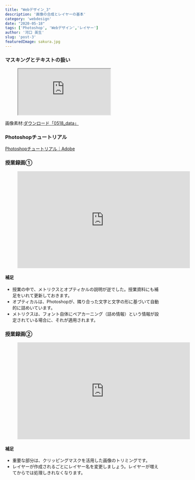 ```yaml
---
title: "Webデザイン_3"
description: '画像の合成とレイヤーの基本'
category: 'webdesign'
date: "2020-05-18"
tags: ['Photoshop', 'Webデザイン','レイヤー']
author: '河口 英生'
slug: 'post-3'
featuredImage: sakura.jpg
---
```

<div class="post-section">
<h3 class="title is-5" >マスキングとテキストの扱い</h3>
<figure class="is-fullwidth slide">
  <iframe src="https://drive.google.com/file/d/180g2JwpbYNqyyzRNVuGN7r2SyPR5KlO-/preview"></iframe>
</figure>

画像素材:[ダウンロード「0518_data」](https://drive.google.com/open?id=1-Kx3RlVqc2Qb2s4JTQO4wQBZclkMgnvM)
</div>

<div class="post-section">
<h3 class="title is-5" >Photoshopチュートリアル</h3>
<p><a href="https://helpx.adobe.com/jp/photoshop/tutorials.html" >Photoshopチュートリアル｜Adobe</a></p>
</div>

<div class="post-section">
<h3 class="title is-5" >授業録画①</h3>

<figure class="is-fullwidth movie">
<iframe width="560" height="315" src="https://www.youtube.com/embed/ufqlx3eF7z4" frameborder="0" allow="accelerometer; autoplay; encrypted-media; gyroscope; picture-in-picture" allowfullscreen></iframe>
</figure>

<h4 class="title is-6">補足</h4>

+ 授業の中で、メトリクスとオプティかルの説明が逆でした。授業資料にも補足をいれて更新しておきます。
+ オプティカルは、Photoshopが、隣り合った文字と文字の形に基づいて自動的に詰めいています。
+ メトリクスは、フォント自体にペアカーニング（詰め情報）という情報が設定されている場合に、それが適用されます。
 </div>

 <div class="post-section">
<h3 class="title is-5" >授業録画②</h3>

<figure class="is-fullwidth movie">
<iframe width="560" height="315" src="https://www.youtube.com/embed/liDcjFGnX-M" frameborder="0" allow="accelerometer; autoplay; encrypted-media; gyroscope; picture-in-picture" allowfullscreen></iframe>
</figure>

<h4 class="title is-6">補足</h4>

+ 重要な部分は、クリッピングマスクを活用した画像のトリミングです。
+ レイヤーが作成されるごとにレイヤー名を変更しましょう。レイヤーが増えてからでは処理しきれなくなります。
 </div>